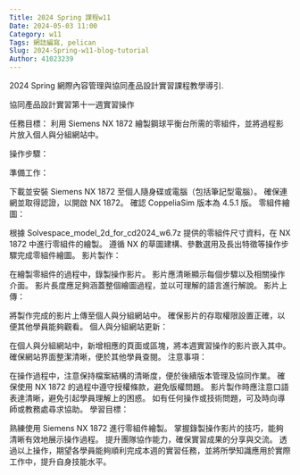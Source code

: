 ```yaml
---
Title: 2024 Spring 課程w11
Date: 2024-05-03 11:00
Category: w11
Tags: 網誌編寫, pelican
Slug: 2024-Spring-w11-blog-tutorial
Author: 41023239
---
```


2024 Spring 網際內容管理與協同產品設計實習課程教學導引.

<!-- PELICAN_END_SUMMARY -->
協同產品設計實習第十一週實習操作

任務目標：
利用 Siemens NX 1872 繪製鋼球平衡台所需的零組件，並將過程影片放入個人與分組網站中。

操作步驟：

準備工作：

下載並安裝 Siemens NX 1872 至個人隨身碟或電腦（包括筆記型電腦）。
確保連網並取得認證，以開啟 NX 1872。
確認 CoppeliaSim 版本為 4.5.1 版。
零組件繪圖：

根據 Solvespace_model_2d_for_cd2024_w6.7z 提供的零組件尺寸資料，在 NX 1872 中進行零組件的繪製。
遵循 NX 的草圖建構、參數選用及長出特徵等操作步驟完成零組件繪圖。
影片製作：

在繪製零組件的過程中，錄製操作影片。
影片應清晰顯示每個步驟以及相關操作介面。
影片長度應足夠涵蓋整個繪圖過程，並以可理解的語言進行解說。
影片上傳：

將製作完成的影片上傳至個人與分組網站中。
確保影片的存取權限設置正確，以便其他學員能夠觀看。
個人與分組網站更新：

在個人與分組網站中，新增相應的頁面或區塊，將本週實習操作的影片嵌入其中。
確保網站界面整潔清晰，便於其他學員查閱。
注意事項：

在操作過程中，注意保持檔案結構的清晰度，便於後續版本管理及協同作業。
確保使用 NX 1872 的過程中遵守授權條款，避免版權問題。
影片製作時應注意口語表達清晰，避免引起學員理解上的困惑。
如有任何操作或技術問題，可及時向導師或教務處尋求協助。
學習目標：

熟練使用 Siemens NX 1872 進行零組件繪製。
掌握錄製操作影片的技巧，能夠清晰有效地展示操作過程。
提升團隊協作能力，確保實習成果的分享與交流。
透過以上操作，期望各學員能夠順利完成本週的實習任務，並將所學知識應用於實際工作中，提升自身技能水平。

